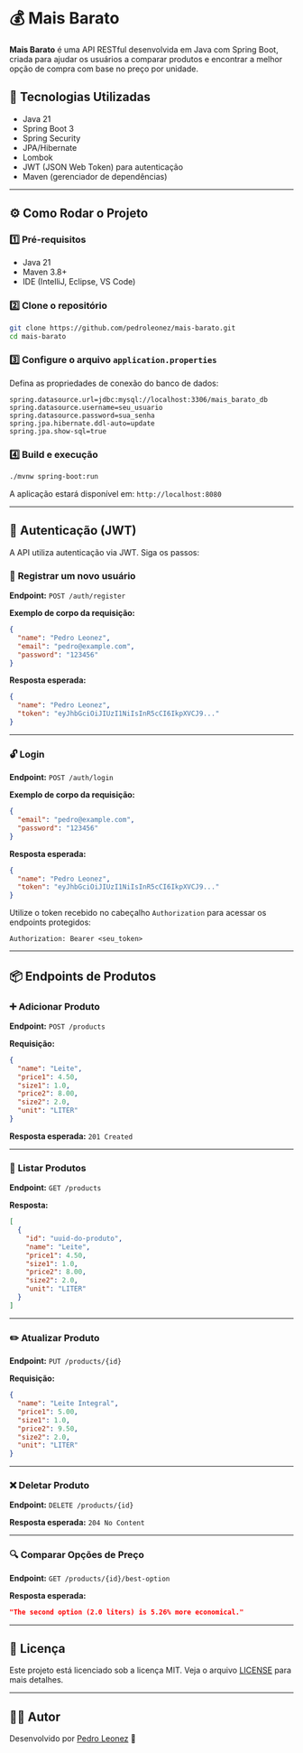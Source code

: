 # 💰 Mais Barato

**Mais Barato** é uma API RESTful desenvolvida em Java com Spring Boot, criada para ajudar os usuários a comparar produtos e encontrar a melhor opção de compra com base no preço por unidade.

## 🚀 **Tecnologias Utilizadas**

- Java 21
- Spring Boot 3
- Spring Security
- JPA/Hibernate
- Lombok
- JWT (JSON Web Token) para autenticação
- Maven (gerenciador de dependências)

---

## ⚙️ **Como Rodar o Projeto**

### 1️⃣ **Pré-requisitos**

- Java 21
- Maven 3.8+
- IDE (IntelliJ, Eclipse, VS Code)

### 2️⃣ **Clone o repositório**

```bash
git clone https://github.com/pedroleonez/mais-barato.git
cd mais-barato
```

### 3️⃣ **Configure o arquivo `application.properties`**

Defina as propriedades de conexão do banco de dados:

```properties
spring.datasource.url=jdbc:mysql://localhost:3306/mais_barato_db
spring.datasource.username=seu_usuario
spring.datasource.password=sua_senha
spring.jpa.hibernate.ddl-auto=update
spring.jpa.show-sql=true
```

### 4️⃣ **Build e execução**

```bash
./mvnw spring-boot:run
```

A aplicação estará disponível em: `http://localhost:8080`

---

## 🔐 **Autenticação (JWT)**

A API utiliza autenticação via JWT. Siga os passos:

### 🔑 **Registrar um novo usuário**

**Endpoint:** `POST /auth/register`

**Exemplo de corpo da requisição:**

```json
{
  "name": "Pedro Leonez",
  "email": "pedro@example.com",
  "password": "123456"
}
```

**Resposta esperada:**

```json
{
  "name": "Pedro Leonez",
  "token": "eyJhbGciOiJIUzI1NiIsInR5cCI6IkpXVCJ9..."
}
```

---

### 🔓 **Login**

**Endpoint:** `POST /auth/login`

**Exemplo de corpo da requisição:**

```json
{
  "email": "pedro@example.com",
  "password": "123456"
}
```

**Resposta esperada:**

```json
{
  "name": "Pedro Leonez",
  "token": "eyJhbGciOiJIUzI1NiIsInR5cCI6IkpXVCJ9..."
}
```

Utilize o token recebido no cabeçalho `Authorization` para acessar os endpoints protegidos:

```
Authorization: Bearer <seu_token>
```

---

## 📦 **Endpoints de Produtos**

### ➕ **Adicionar Produto**

**Endpoint:** `POST /products`

**Requisição:**

```json
{
  "name": "Leite",
  "price1": 4.50,
  "size1": 1.0,
  "price2": 8.00,
  "size2": 2.0,
  "unit": "LITER"
}
```

**Resposta esperada:** `201 Created`

---

### 📃 **Listar Produtos**

**Endpoint:** `GET /products`

**Resposta:**

```json
[
  {
    "id": "uuid-do-produto",
    "name": "Leite",
    "price1": 4.50,
    "size1": 1.0,
    "price2": 8.00,
    "size2": 2.0,
    "unit": "LITER"
  }
]
```

---

### ✏️ **Atualizar Produto**

**Endpoint:** `PUT /products/{id}`

**Requisição:**

```json
{
  "name": "Leite Integral",
  "price1": 5.00,
  "size1": 1.0,
  "price2": 9.50,
  "size2": 2.0,
  "unit": "LITER"
}
```

---

### ❌ **Deletar Produto**

**Endpoint:** `DELETE /products/{id}`

**Resposta esperada:** `204 No Content`

---

### 🔍 **Comparar Opções de Preço**

**Endpoint:** `GET /products/{id}/best-option`

**Resposta esperada:**

```json
"The second option (2.0 liters) is 5.26% more economical."
```

---

## 📝 **Licença**

Este projeto está licenciado sob a licença MIT. Veja o arquivo [LICENSE](LICENSE) para mais detalhes.

---

## 👨‍💻 **Autor**

Desenvolvido por [Pedro Leonez](https://github.com/pedroleonez) 🚀

